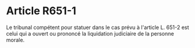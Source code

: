 # Article R651-1

Le tribunal compétent pour statuer dans le cas prévu à l'article L. 651-2 est celui qui a ouvert ou prononcé la liquidation judiciaire de la personne morale.
